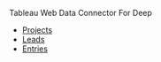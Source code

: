  Tableau Web Data Connector For Deep


- [Projects](./projects)
- [Leads](./leads)
- [Entries](./entries)

